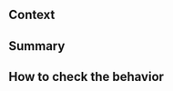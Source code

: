 ## Context

<!--
Please provide a link to the relevant issue, if available,
so that reviewers can quickly understand the context.

Example:
See zwin-project/.github#8
-->

<!--
If the issue is not well described, add more information here (justification,
pull request links, etc.).
-->

## Summary

<!--
Please describe what you did here. If you have made changes to the appearance,
it would be helpful to include images as well.
-->

## How to check the behavior

<!--
If you have added a new feature, please write a way for other developers
to easily check the behavior you have changed or added, so that they can
keep up with the changes.
-->
